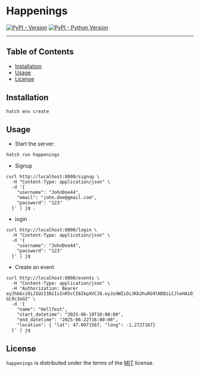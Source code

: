 # Happenings

[![PyPI - Version](https://img.shields.io/pypi/v/happenings.svg)](https://pypi.org/project/happenings)
[![PyPI - Python Version](https://img.shields.io/pypi/pyversions/happenings.svg)](https://pypi.org/project/happenings)

-----

## Table of Contents

- [Installation](#installation)
- [Usage](#usage)
- [License](#license)

## Installation

```console
hatch env create
```

## Usage

* Start the server:
```
hatch run happenings
```

* Signup
```console
curl http://localhost:8000/signup \
  -H "Content-Type: application/json" \
  -d '{
    "username": "JohnDoe44",
    "email": "john.doe@gmail.com",
    "password": "123"
  }' | jq .
```

* login
```console
curl http://localhost:8000/login \
  -H "Content-Type: application/json" \
  -d '{
    "username": "JohnDoe44",
    "password": "123"
  }' | jq
```

* Create an event
```console
curl http://localhost:8000/events \
  -H "Content-Type: application/json" \
  -H "Authorization: Bearer eyJhbGciOiJIUzI1NiIsInR5cCI6IkpXVCJ9.eyJzdWIiOiJKb2huRG9lNDQiLCJleHAiOjE3NDg5MDUxNDMsInR5cGUiOiJhY2Nlc3MifQ.EceWFgI3lZqTrmJIalxa9gQ3yt6rq6WEwe-GL9c3oGI" \
  -d '{
    "name": "Hellfest",
    "start_datetime": "2025-06-19T10:00:00",
    "end_datetime": "2025-06-22T16:00:00",
    "location": { "lat": 47.0971567, "long": -1.2727167}
  }' | jq
```

## License

`happenings` is distributed under the terms of the [MIT](https://spdx.org/licenses/MIT.html) license.
